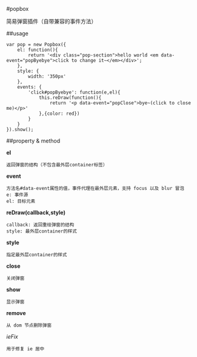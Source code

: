 #popbox

简易弹窗插件（自带兼容的事件方法）

##usage

	var pop = new Popbox({
		el: function(){
			return '<div class="pop-section">hello world <em data-event="popByebye">click to change it~</em></div>';
		},
		style: {
			width: '350px'
		},
		events: {
			'click#popByebye': function(e,el){
				this.reDraw(function(){
					return '<p data-event="popClose">bye~(click to close me)</p>'
				},{color: red})
			}
		}
	}).show();
	
##property & method

**el**

	返回弹窗的结构（不包含最外层container标签）
	
**event**
	
	方法名#data-event属性的值，事件代理在最外层元素，支持 focus 以及 blur 冒泡
	e: 事件源
	el: 目标元素
	
**reDraw(callback,style)**

	callback: 返回重绘弹窗的结构
	style: 最外层container的样式
	
**style**

	指定最外层container的样式
	
**close**

	关闭弹窗
	
**show**

	显示弹窗
	
**remove**

	从 dom 节点删除弹窗
	
*ieFix*

	用于修复 ie 居中